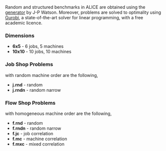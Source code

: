 Random and structured benchmarks in ALICE are obtained using the [generator](http://www.cs.colostate.edu/sched/generator/) by J-P Watson. 
Moreover, problems are solved to optimality using [Gurobi](http://www.gurobi.com/),  a state-of-the-art solver for linear programming, with a free academic licence.

### Dimensions
* **6x5** - 6 jobs, 5 machines
* **10x10** - 10 jobs, 10 machines

### Job Shop Problems
with random machine order are the following, 
* **j.rnd** - random
* **j.rndn** - random narrow

### Flow Shop Problems
with homogeneous machine order are the following, 
* **f.rnd** - random
* **f.rndn** - random narrow
* **f.jc** - job correlation
* **f.mc** - machine correlation
* **f.mxc** - mixed correlation
